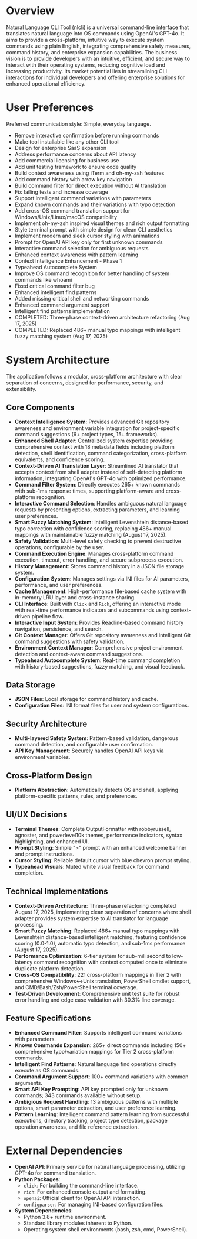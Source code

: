 # Overview

Natural Language CLI Tool (nlcli) is a universal command-line interface that translates natural language into OS commands using OpenAI's GPT-4o. It aims to provide a cross-platform, intuitive way to execute system commands using plain English, integrating comprehensive safety measures, command history, and enterprise expansion capabilities. The business vision is to provide developers with an intuitive, efficient, and secure way to interact with their operating systems, reducing cognitive load and increasing productivity. Its market potential lies in streamlining CLI interactions for individual developers and offering enterprise solutions for enhanced operational efficiency.

# User Preferences

Preferred communication style: Simple, everyday language.
- Remove interactive confirmation before running commands
- Make tool installable like any other CLI tool
- Design for enterprise SaaS expansion
- Address performance concerns about API latency
- Add commercial licensing for business use
- Add unit testing framework to ensure code quality
- Build context awareness using iTerm and oh-my-zsh features
- Add command history with arrow key navigation
- Build command filter for direct execution without AI translation
- Fix failing tests and increase coverage
- Support intelligent command variations with parameters
- Expand known commands and their variations with typo detection
- Add cross-OS command translation support for Windows/Unix/Linux/macOS compatibility
- Implement oh-my-zsh inspired visual themes and rich output formatting
- Style terminal prompt with simple design for clean CLI aesthetics
- Implement modern and sleek cursor styling with animations
- Prompt for OpenAI API key only for first unknown commands
- Interactive command selection for ambiguous requests
- Enhanced context awareness with pattern learning
- Context Intelligence Enhancement - Phase 1
- Typeahead Autocomplete System
- Improve OS command recognition for better handling of system commands like whoami
- Fixed critical command filter bug
- Enhanced intelligent find patterns
- Added missing critical shell and networking commands
- Enhanced command argument support
- Intelligent find patterns implementation
- COMPLETED: Three-phase context-driven architecture refactoring (Aug 17, 2025)
- COMPLETED: Replaced 486+ manual typo mappings with intelligent fuzzy matching system (Aug 17, 2025)

# System Architecture

The application follows a modular, cross-platform architecture with clear separation of concerns, designed for performance, security, and extensibility.

## Core Components
- **Context Intelligence System**: Provides advanced Git repository awareness and environment variable integration for project-specific command suggestions (6+ project types, 15+ frameworks).
- **Enhanced Shell Adapter**: Centralized system expertise providing comprehensive context with 18 metadata fields including platform detection, shell identification, command categorization, cross-platform equivalents, and confidence scoring.
- **Context-Driven AI Translation Layer**: Streamlined AI translator that accepts context from shell adapter instead of self-detecting platform information, integrating OpenAI's GPT-4o with optimized performance.
- **Command Filter System**: Directly executes 265+ known commands with sub-1ms response times, supporting platform-aware and cross-platform recognition.
- **Interactive Command Selection**: Handles ambiguous natural language requests by presenting options, extracting parameters, and learning user preferences.
- **Smart Fuzzy Matching System**: Intelligent Levenshtein distance-based typo correction with confidence scoring, replacing 486+ manual mappings with maintainable fuzzy matching (August 17, 2025).
- **Safety Validation**: Multi-level safety checking to prevent destructive operations, configurable by the user.
- **Command Execution Engine**: Manages cross-platform command execution, timeout, error handling, and secure subprocess execution.
- **History Management**: Stores command history in a JSON file storage system.
- **Configuration System**: Manages settings via INI files for AI parameters, performance, and user preferences.
- **Cache Management**: High-performance file-based cache system with in-memory LRU layer and cross-instance sharing.
- **CLI Interface**: Built with `Click` and `Rich`, offering an interactive mode with real-time performance indicators and subcommands using context-driven pipeline flow.
- **Interactive Input System**: Provides Readline-based command history navigation, persistence, and search.
- **Git Context Manager**: Offers Git repository awareness and intelligent Git command suggestions with safety validation.
- **Environment Context Manager**: Comprehensive project environment detection and context-aware command suggestions.
- **Typeahead Autocomplete System**: Real-time command completion with history-based suggestions, fuzzy matching, and visual feedback.

## Data Storage
- **JSON Files**: Local storage for command history and cache.
- **Configuration Files**: INI format files for user and system configurations.

## Security Architecture
- **Multi-layered Safety System**: Pattern-based validation, dangerous command detection, and configurable user confirmation.
- **API Key Management**: Securely handles OpenAI API keys via environment variables.

## Cross-Platform Design
- **Platform Abstraction**: Automatically detects OS and shell, applying platform-specific patterns, rules, and preferences.

## UI/UX Decisions
- **Terminal Themes**: Complete OutputFormatter with robbyrussell, agnoster, and powerlevel10k themes, performance indicators, syntax highlighting, and enhanced UI.
- **Prompt Styling**: Simple ">" prompt with an enhanced welcome banner and prompt instructions.
- **Cursor Styling**: Reliable default cursor with blue chevron prompt styling.
- **Typeahead Visuals**: Muted white visual feedback for command completion.

## Technical Implementations
- **Context-Driven Architecture**: Three-phase refactoring completed August 17, 2025, implementing clean separation of concerns where shell adapter provides system expertise to AI translator for language processing.
- **Smart Fuzzy Matching**: Replaced 486+ manual typo mappings with Levenshtein distance-based intelligent matching, featuring confidence scoring (0.0-1.0), automatic typo detection, and sub-1ms performance (August 17, 2025).
- **Performance Optimization**: 6-tier system for sub-millisecond to low-latency command recognition with context computed once to eliminate duplicate platform detection.
- **Cross-OS Compatibility**: 221 cross-platform mappings in Tier 2 with comprehensive Windows↔Unix translation, PowerShell cmdlet support, and CMD/Bash/Zsh/PowerShell terminal coverage.
- **Test-Driven Development**: Comprehensive unit test suite for robust error handling and edge case validation with 30.3% line coverage.

## Feature Specifications
- **Enhanced Command Filter**: Supports intelligent command variations with parameters.
- **Known Commands Expansion**: 265+ direct commands including 150+ comprehensive typo/variation mappings for Tier 2 cross-platform commands.
- **Intelligent Find Patterns**: Natural language find operations directly execute as OS commands.
- **Command Argument Support**: 100+ command variations with common arguments.
- **Smart API Key Prompting**: API key prompted only for unknown commands; 343 commands available without setup.
- **Ambigious Request Handling**: 13 ambiguous patterns with multiple options, smart parameter extraction, and user preference learning.
- **Pattern Learning**: Intelligent command pattern learning from successful executions, directory tracking, project type detection, package operation awareness, and file reference extraction.

# External Dependencies

- **OpenAI API**: Primary service for natural language processing, utilizing GPT-4o for command translation.
- **Python Packages**:
    - `click`: For building the command-line interface.
    - `rich`: For enhanced console output and formatting.
    - `openai`: Official client for OpenAI API interaction.
    - `configparser`: For managing INI-based configuration files.
- **System Dependencies**:
    - Python 3.8+ runtime environment.
    - Standard library modules inherent to Python.
    - Operating system shell environments (bash, zsh, cmd, PowerShell).
```